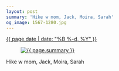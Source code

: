 ```yaml
---
layout: post
summary: 'Hike w mom, Jack, Moira, Sarah'
og_image: 1567-1280.jpg
---
```


<div class="post">
 <time>
  <a href="/1567">
   {{ page.date | date: "%B %-d, %Y" }}
  </a>
 </time>
 <a href="/1567">
  <figure data-taken="1/8/2022">
   <img alt="{{ page.summary }}" sizes="(min-width: 700px) 50vw, calc(100vw - 2rem)" src="{{ site.assets_url }}/1567-640.jpg" srcset="{{ site.assets_url }}/1567-320.jpg 320w, {{ site.assets_url }}/1567-640.jpg 640w, {{ site.assets_url }}/1567-960.jpg 960w, {{ site.assets_url }}/1567-1280.jpg 1280w"/>
  </figure>
 </a>
 <span>
  Hike w mom, Jack, Moira, Sarah
 </span>
</div>
